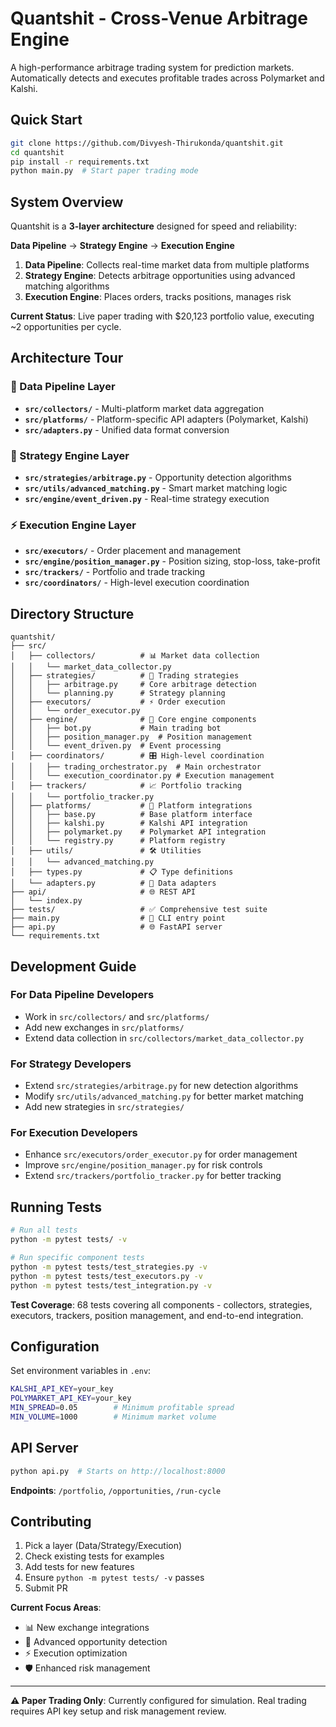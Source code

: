 # Quantshit - Cross-Venue Arbitrage Engine

A high-performance arbitrage trading system for prediction markets. Automatically detects and executes profitable trades across Polymarket and Kalshi.

## Quick Start

```bash
git clone https://github.com/Divyesh-Thirukonda/quantshit.git
cd quantshit
pip install -r requirements.txt
python main.py  # Start paper trading mode
```

## System Overview

Quantshit is a **3-layer architecture** designed for speed and reliability:

**Data Pipeline** → **Strategy Engine** → **Execution Engine**

1. **Data Pipeline**: Collects real-time market data from multiple platforms
2. **Strategy Engine**: Detects arbitrage opportunities using advanced matching algorithms  
3. **Execution Engine**: Places orders, tracks positions, manages risk

**Current Status**: Live paper trading with $20,123 portfolio value, executing ~2 opportunities per cycle.

## Architecture Tour

### 🔄 Data Pipeline Layer
- **`src/collectors/`** - Multi-platform market data aggregation
- **`src/platforms/`** - Platform-specific API adapters (Polymarket, Kalshi)
- **`src/adapters.py`** - Unified data format conversion

### 🧠 Strategy Engine Layer  
- **`src/strategies/arbitrage.py`** - Opportunity detection algorithms
- **`src/utils/advanced_matching.py`** - Smart market matching logic
- **`src/engine/event_driven.py`** - Real-time strategy execution

### ⚡ Execution Engine Layer
- **`src/executors/`** - Order placement and management
- **`src/engine/position_manager.py`** - Position sizing, stop-loss, take-profit
- **`src/trackers/`** - Portfolio and trade tracking
- **`src/coordinators/`** - High-level execution coordination

## Directory Structure

```
quantshit/
├── src/
│   ├── collectors/          # 📊 Market data collection
│   │   └── market_data_collector.py
│   ├── strategies/          # 🎯 Trading strategies  
│   │   ├── arbitrage.py     # Core arbitrage detection
│   │   └── planning.py      # Strategy planning
│   ├── executors/           # ⚡ Order execution
│   │   └── order_executor.py
│   ├── engine/              # 🔧 Core engine components
│   │   ├── bot.py           # Main trading bot
│   │   ├── position_manager.py  # Position management
│   │   └── event_driven.py  # Event processing
│   ├── coordinators/        # 🎛️ High-level coordination
│   │   ├── trading_orchestrator.py  # Main orchestrator
│   │   └── execution_coordinator.py # Execution management
│   ├── trackers/            # 📈 Portfolio tracking
│   │   └── portfolio_tracker.py
│   ├── platforms/           # 🔌 Platform integrations
│   │   ├── base.py          # Base platform interface
│   │   ├── kalshi.py        # Kalshi API integration
│   │   ├── polymarket.py    # Polymarket API integration
│   │   └── registry.py      # Platform registry
│   ├── utils/               # 🛠️ Utilities
│   │   └── advanced_matching.py
│   ├── types.py             # 📋 Type definitions
│   └── adapters.py          # 🔄 Data adapters
├── api/                     # 🌐 REST API
│   └── index.py
├── tests/                   # ✅ Comprehensive test suite
├── main.py                  # 🚀 CLI entry point
├── api.py                   # 🌐 FastAPI server
└── requirements.txt
```

## Development Guide

### For Data Pipeline Developers
- Work in `src/collectors/` and `src/platforms/`
- Add new exchanges in `src/platforms/`
- Extend data collection in `src/collectors/market_data_collector.py`

### For Strategy Developers  
- Extend `src/strategies/arbitrage.py` for new detection algorithms
- Modify `src/utils/advanced_matching.py` for better market matching
- Add new strategies in `src/strategies/`

### For Execution Developers
- Enhance `src/executors/order_executor.py` for order management
- Improve `src/engine/position_manager.py` for risk controls
- Extend `src/trackers/portfolio_tracker.py` for better tracking

## Running Tests

```bash
# Run all tests
python -m pytest tests/ -v

# Run specific component tests  
python -m pytest tests/test_strategies.py -v
python -m pytest tests/test_executors.py -v
python -m pytest tests/test_integration.py -v
```

**Test Coverage**: 68 tests covering all components - collectors, strategies, executors, trackers, position management, and end-to-end integration.

## Configuration

Set environment variables in `.env`:
```bash
KALSHI_API_KEY=your_key
POLYMARKET_API_KEY=your_key  
MIN_SPREAD=0.05        # Minimum profitable spread
MIN_VOLUME=1000        # Minimum market volume
```

## API Server

```bash
python api.py  # Starts on http://localhost:8000
```

**Endpoints**: `/portfolio`, `/opportunities`, `/run-cycle`

## Contributing

1. Pick a layer (Data/Strategy/Execution)
2. Check existing tests for examples
3. Add tests for new features
4. Ensure `python -m pytest tests/ -v` passes
5. Submit PR

**Current Focus Areas**: 
- 📊 New exchange integrations
- 🧠 Advanced opportunity detection  
- ⚡ Execution optimization
- 🛡️ Enhanced risk management

---
**⚠️ Paper Trading Only**: Currently configured for simulation. Real trading requires API key setup and risk management review.